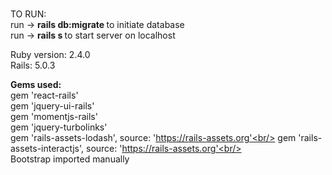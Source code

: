 #
TO RUN: <br/>
 run -> <strong>rails db:migrate  </strong>to initiate database <br/>
 run -> <strong>rails s </strong> to start server on localhost <br/>
 
Ruby version: 2.4.0 <br/>
Rails: 5.0.3 <br/>

<strong>Gems used:</strong> <br/>
gem 'react-rails' <br/>
gem 'jquery-ui-rails'<br/>
gem 'momentjs-rails'<br/>
gem 'jquery-turbolinks'<br/>
gem 'rails-assets-lodash', source: 'https://rails-assets.org'<br/>
gem 'rails-assets-interactjs', source: 'https://rails-assets.org'<br/>
<br/>
Bootstrap imported manually
